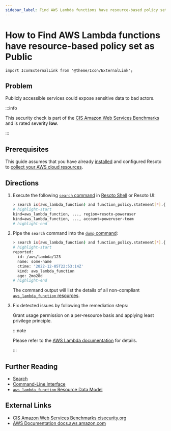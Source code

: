 ```yaml
---
sidebar_label: Find AWS Lambda functions have resource-based policy set as Public
---
```


# How to Find AWS Lambda functions have resource-based policy set as Public

```mdx-code-block
import IconExternalLink from '@theme/Icon/ExternalLink';
```

## Problem

Publicly accessible services could expose sensitive data to bad actors.

:::info

This security check is part of the [CIS Amazon Web Services Benchmarks](https://cisecurity.org/benchmark/amazon_web_services) and is rated severity **low**.

:::

## Prerequisites

This guide assumes that you have already [installed](../../../getting-started/install-resoto/index.md) and configured Resoto to [collect your AWS cloud resources](../../../getting-started/configure-resoto/aws.md).

## Directions

1. Execute the following [`search` command](../../../reference/cli/search-commands/search.md) in [Resoto Shell](../../../reference/components/shell.md) or Resoto UI:

   ```bash
   > search is(aws_lambda_function) and function_policy.statement[*].{principal~"*" or principal.AWS~"*" or principal.CanonicalUser~"*"}
   # highlight-start
   ​kind=aws_lambda_function, ..., region=resoto-poweruser
   ​kind=aws_lambda_function, ..., account=poweruser-team
   # highlight-end
   ```

2. Pipe the `search` command into the [`dump` command](../../../reference/cli/format-commands/dump.md):

   ```bash
   > search is(aws_lambda_function) and function_policy.statement[*].{principal~"*" or principal.AWS~"*" or principal.CanonicalUser~"*"} | dump
   # highlight-start
   ​reported:
   ​  id: /aws/lambda/123
   ​  name: some-name
   ​  ctime: '2022-12-05T22:53:14Z'
   ​  kind: aws_lambda_function
   ​  age: 2mo28d
   # highlight-end
   ```

   The command output will list the details of all non-compliant [`aws_lambda_function` resources](../../../reference/data-models/aws/index.md#aws_lambda_function).

3. Fix detected issues by following the remediation steps:

   Grant usage permission on a per-resource basis and applying least privilege principle.

   :::note

   Please refer to the [AWS Lambda documentation](https://docs.aws.amazon.com/lambda/latest/dg/access-control-resource-based.html) for details.

   :::

## Further Reading

- [Search](../../../reference/search/index.md)
- [Command-Line Interface](../../../reference/cli/index.md)
- [`aws_lambda_function` Resource Data Model](../../../reference/data-models/aws/index.md#aws_lambda_function)

## External Links

- [CIS Amazon Web Services Benchmarks <span class="badge badge--secondary">cisecurity.org <IconExternalLink width="10" height="10" /></span>](https://cisecurity.org/benchmark/amazon_web_services)
- [AWS Documentation <span class="badge badge--secondary">docs.aws.amazon.com <IconExternalLink width="10" height="10" /></span>](https://docs.aws.amazon.com/lambda/latest/dg/access-control-resource-based.html)
